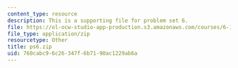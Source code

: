 ```yaml
---
content_type: resource
description: This is a supporting file for problem set 6.
file: https://ol-ocw-studio-app-production.s3.amazonaws.com/courses/6-170-laboratory-in-software-engineering-fall-2005/760cabc96c26347f6b7190ac1229ab6a_ps6.zip
file_type: application/zip
resourcetype: Other
title: ps6.zip
uid: 760cabc9-6c26-347f-6b71-90ac1229ab6a
---
```

